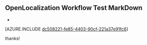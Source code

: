 ## OpenLocalization Workflow Test MarkDown
* 

[AZURE.INCLUDE [dc508221-fe85-4403-90cf-221a37e91fc6](calleeMd1.md)]

 
thanks!